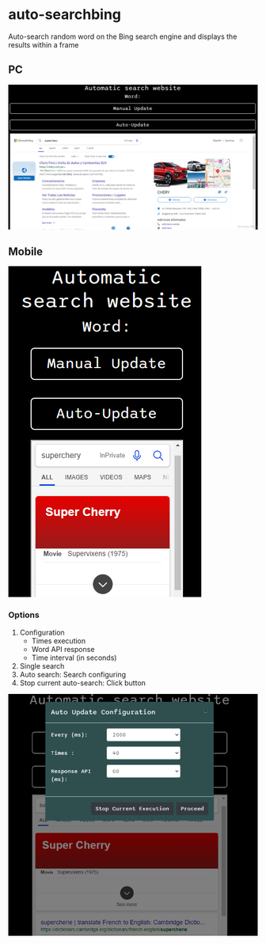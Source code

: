 # auto-searchbing
Auto-search  random word on the Bing search engine and displays the results within a frame
## PC
![alt text](./doc/pc.png)
## Mobile
![alt text](./doc/mobile.png)

### Options
1. Configuration
    * Times execution
    * Word API response
    * Time interval (in seconds)
2. Single search
3. Auto search: Search configuring
4. Stop current auto-search: Click button

![alt text](./doc/configuration.png)
